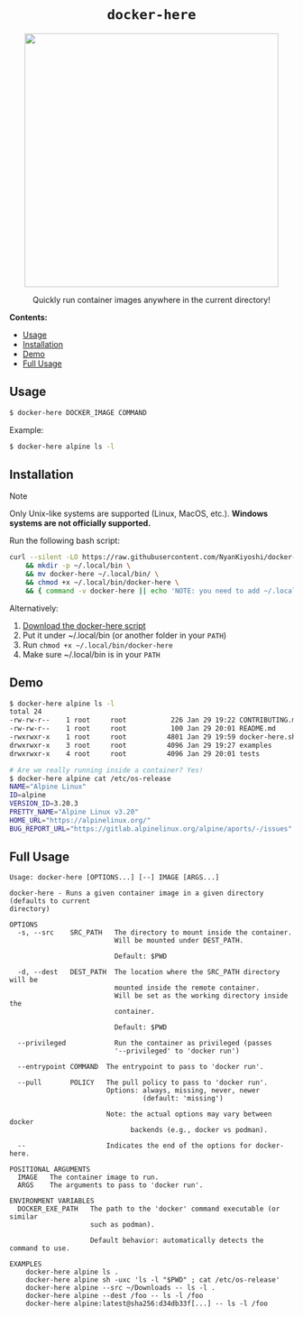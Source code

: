 
<div align=center>
<h1><code>docker-here</code></h1>

<img src="https://github.com/user-attachments/assets/abe2dd86-adcc-46a9-8ba9-b3cd73cbc788" width=450 />

Quickly run container images anywhere in the current directory!

</div>

**Contents:**

- [Usage](#usage)
- [Installation](#installation)
- [Demo](#demo)
- [Full Usage](#full-usage)


## Usage

```bash
$ docker-here DOCKER_IMAGE COMMAND
```

Example:

```bash
$ docker-here alpine ls -l
```

## Installation

> [!NOTE]
>
> Only Unix-like systems are supported (Linux, MacOS, etc.).
> **Windows systems are not officially supported.**

Run the following bash script:

```bash
curl --silent -LO https://raw.githubusercontent.com/NyanKiyoshi/docker-here/refs/heads/main/docker-here \
    && mkdir -p ~/.local/bin \
    && mv docker-here ~/.local/bin/ \
    && chmod +x ~/.local/bin/docker-here \
    && { command -v docker-here || echo 'NOTE: you need to add ~/.local/bin/ to your PATH!'; }
```

Alternatively:

1. [Download the docker-here script][download]
2. Put it under ~/.local/bin (or another folder in your `PATH`)
3. Run `chmod +x ~/.local/bin/docker-here`
4. Make sure ~/.local/bin is in your `PATH`

## Demo

```bash
$ docker-here alpine ls -l
total 24
-rw-rw-r--    1 root     root           226 Jan 29 19:22 CONTRIBUTING.md
-rw-rw-r--    1 root     root           100 Jan 29 20:01 README.md
-rwxrwxr-x    1 root     root          4801 Jan 29 19:59 docker-here.sh
drwxrwxr-x    3 root     root          4096 Jan 29 19:27 examples
drwxrwxr-x    4 root     root          4096 Jan 29 20:01 tests

# Are we really running inside a container? Yes!
$ docker-here alpine cat /etc/os-release
NAME="Alpine Linux"
ID=alpine
VERSION_ID=3.20.3
PRETTY_NAME="Alpine Linux v3.20"
HOME_URL="https://alpinelinux.org/"
BUG_REPORT_URL="https://gitlab.alpinelinux.org/alpine/aports/-/issues"
```

## Full Usage

```
Usage: docker-here [OPTIONS...] [--] IMAGE [ARGS...]

docker-here - Runs a given container image in a given directory (defaults to current
directory)

OPTIONS
  -s, --src    SRC_PATH   The directory to mount inside the container.
                          Will be mounted under DEST_PATH.

                          Default: $PWD

  -d, --dest   DEST_PATH  The location where the SRC_PATH directory will be
                          mounted inside the remote container.
                          Will be set as the working directory inside the
                          container.

                          Default: $PWD

  --privileged            Run the container as privileged (passes
                          '--privileged' to 'docker run')

  --entrypoint COMMAND  The entrypoint to pass to 'docker run'.

  --pull       POLICY   The pull policy to pass to 'docker run'.
                        Options: always, missing, never, newer
                                 (default: 'missing')

                        Note: the actual options may vary between docker
                              backends (e.g., docker vs podman).

  --                    Indicates the end of the options for docker-here.

POSITIONAL ARGUMENTS
  IMAGE   The container image to run.
  ARGS    The arguments to pass to 'docker run'.

ENVIRONMENT VARIABLES
  DOCKER_EXE_PATH   The path to the 'docker' command executable (or similar
                    such as podman).

                    Default behavior: automatically detects the command to use.

EXAMPLES
    docker-here alpine ls .
    docker-here alpine sh -uxc 'ls -l "$PWD" ; cat /etc/os-release'
    docker-here alpine --src ~/Downloads -- ls -l .
    docker-here alpine --dest /foo -- ls -l /foo
    docker-here alpine:latest@sha256:d34db33f[...] -- ls -l /foo
```

[download]: https://raw.githubusercontent.com/NyanKiyoshi/docker-here/refs/heads/main/docker-here

